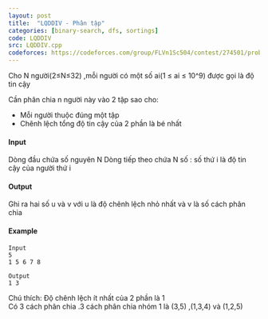 ```yaml
---
layout: post
title:  "LQDDIV - Phân tập"
categories: [binary-search, dfs, sortings]
code: LQDDIV
src: LQDDIV.cpp
codeforces: https://codeforces.com/group/FLVn1Sc504/contest/274501/problem/K
---
```




  


Cho N người(2≤N≤32) ,mỗi người có một số ai(1 ≤ ai ≤ 10^9) được gọi là độ tin cậy

Cần phân chia n người này vào 2 tập sao cho:

+ Mỗi người thuộc đúng một tập
+ Chênh lệch tổng độ tin cậy của 2 phần là bé nhất

#### Input

Dòng đầu chứa số nguyên N
Dòng tiếp theo chứa N số : số thứ i là độ tin cậy của người thứ i

#### Output

Ghi ra hai số u và v với u là độ chênh lệch nhỏ nhất và v là số cách phân chia

#### Example

```
Input
5   
1 5 6 7 8

Output
1 3  
```

Chú thích: 
Độ chênh lệch ít nhất của 2 phần là 1  
Có 3 cách phân chia .3 cách phân chia nhóm 1 là (3,5) ,(1,3,4) và (1,2,5) 
				
<!--more-->

